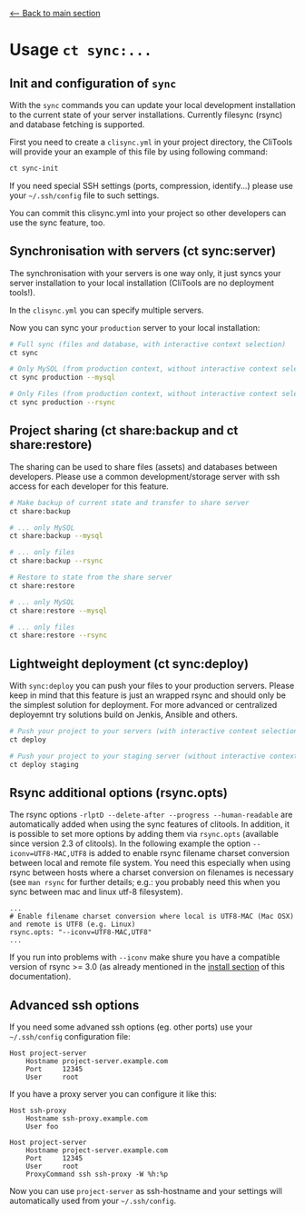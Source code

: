 [<-- Back to main section](../README.md)

# Usage `ct sync:...`

## Init and configuration of `sync`

With the `sync` commands you can update your local development installation to the current state of your
server installations. Currently filesync (rsync) and database fetching is supported.

First you need to create a `clisync.yml` in your project directory, the CliTools will provide your an example
of this file by using following command:

```bash
ct sync-init
```

If you need special SSH settings (ports, compression, identify...) please use your `~/.ssh/config` file 
to such settings.

You can commit this clisync.yml into your project so other developers can use the sync feature, too.

## Synchronisation with servers (ct sync:server)

The synchronisation with your servers is one way only, it just syncs your server installation to your 
local installation (CliTools are no deployment tools!).

In the `clisync.yml` you can specify multiple servers.

Now you can sync your `production` server to your local installation:

```bash
# Full sync (files and database, with interactive context selection)
ct sync

# Only MySQL (from production context, without interactive context selection)
ct sync production --mysql

# Only Files (from production context, without interactive context selection)
ct sync production --rsync
```

## Project sharing  (ct share:backup and ct share:restore)

The sharing can be used to share files (assets) and databases between developers.
Please use a common development/storage server with ssh access for each developer for this feature.

```bash
# Make backup of current state and transfer to share server
ct share:backup

# ... only MySQL
ct share:backup --mysql

# ... only files
ct share:backup --rsync

# Restore to state from the share server
ct share:restore

# ... only MySQL
ct share:restore --mysql

# ... only files
ct share:restore --rsync

```

## Lightweight deployment (ct sync:deploy)

With `sync:deploy` you can push your files to your production servers.
Please keep in mind that this feature is just an wrapped rsync and should only be
the simplest solution for deployment. For more advanced or centralized deployemnt try
solutions build on Jenkis, Ansible and others.

```bash
# Push your project to your servers (with interactive context selection)
ct deploy

# Push your project to your staging server (without interactive context selection)
ct deploy staging
```

## Rsync additional options (rsync.opts)

The rsync options `-rlptD --delete-after --progress --human-readable` are automatically added when using the sync
features of clitools. In addition, it is possible to set more options by adding them via `rsync.opts` (available since
version 2.3 of clitools). In the following example the option `--iconv=UTF8-MAC,UTF8` is added to enable rsync filename
charset conversion between local and remote file system. You need this especially when using rsync between hosts where a
charset conversion on filenames is necessary (see `man rsync` for further details; e.g.: you probably need this when
you sync between mac and linux utf-8 filesystem).

```
...
# Enable filename charset conversion where local is UTF8-MAC (Mac OSX) and remote is UTF8 (e.g. Linux)
rsync.opts: "--iconv=UTF8-MAC,UTF8"
...
```

If you run into problems with `--iconv` make shure you have a compatible version of rsync >= 3.0 (as already mentioned
in the [install section](../INSTALL.md) of this documentation).

## Advanced ssh options

If you need some advaned ssh options (eg. other ports) use your `~/.ssh/config` configuration file:

    Host project-server
        Hostname project-server.example.com
        Port     12345
        User     root

If you have a proxy server you can configure it like this:

    Host ssh-proxy
        Hostname ssh-proxy.example.com
        User foo

    Host project-server
        Hostname project-server.example.com
        Port     12345
        User     root
        ProxyCommand ssh ssh-proxy -W %h:%p


Now you can use `project-server` as ssh-hostname and your settings will automatically used from your `~/.ssh/config`.
